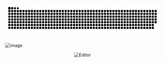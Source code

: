<picture>
  <source media="(prefers-color-scheme: dark)" srcset="https://raw.githubusercontent.com/yeeyeeeyee/yeeyeeeyee/output/github-contribution-grid-snake-dark.svg">
  <source media="(prefers-color-scheme: light)" srcset="https://raw.githubusercontent.com/yeeyeeeyee/yeeyeeeyee/output/github-contribution-grid-snake.svg">
  <img alt="github contribution grid snake animation" src="https://raw.githubusercontent.com/yeeyeeeyee/yeeyeeeyee/output/github-contribution-grid-snake.svg">
</picture>

![image](https://github.com/yeeyeeeyee/yeeyeeeyee/blob/master/BspbsKR.gif)
<div align="center">
	<img src="https://github.com/yeeyeeeyee/yeeyeeeyee/blob/master/BspbsKR.gif" alt="Editor" width="500">
</div>
